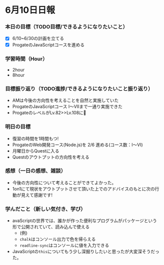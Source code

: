 # 6月10日日報

### **本日の目標（TODO目標/できるようになりたいこと）**

- [x] 6/10~6/30の計画を立てる
- [x] ProgateのJavaScriptコースを進める

### **学習時間（Hour）**

- 2hour
- 8hour

### **目標振り返り（TODO進捗/できるようになりたいこと振り返り）**

- AMは今後の方向性を考えることを自然と実施していた
- ProgateのJavaScriptコース Ⅰ〜Ⅶまで一通り実施できた
- ProgateのレベルがLv.82>>Lv.108に👀


### **明日の目標**

- 復習の時間を1時間もつ!
- ProgateのWeb開発コース(Node.js)を 2/6 進める(コース数：Ⅰ〜Ⅵ)
- 月曜日からQuestに入る
- Questのアウトプットの方向性を考える

### **感想（一日の感想、雑談）**

- 今後の方向性について考えることができてよかった。
- 1on1にて現状をアウトプットさせて頂いた上でのアドバイスのもとに次の行動が見えて感謝です!

### **学んだこと（新しい気付き、学び）**
- avaScriptの世界では、誰かが作った便利なプログラムがパッケージという形で公開されていて、読み込んで使える
  - (例)
  - `chalk`はコンソール出力で色を帰らえる
  - `readline-sync`はコンソールに値を入力できる
- JavaScriptの`this`についてもう少し深掘りしたいと思ったが大変深そうだった。
